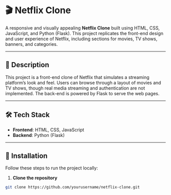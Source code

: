 # 🎬 Netflix Clone

A responsive and visually appealing **Netflix Clone** built using HTML, CSS, JavaScript, and Python (Flask). This project replicates the front-end design and user experience of Netflix, including sections for movies, TV shows, banners, and categories.

---

## 📌 Description

This project is a front-end clone of Netflix that simulates a streaming platform’s look and feel. Users can browse through a layout of movies and TV shows, though real media streaming and authentication are not implemented. The back-end is powered by Flask to serve the web pages.

---

## 🛠️ Tech Stack

- **Frontend**: HTML, CSS, JavaScript  
- **Backend**: Python (Flask)

---

## 🚀 Installation

Follow these steps to run the project locally:

1. **Clone the repository**
```bash
git clone https://github.com/yourusername/netflix-clone.git
